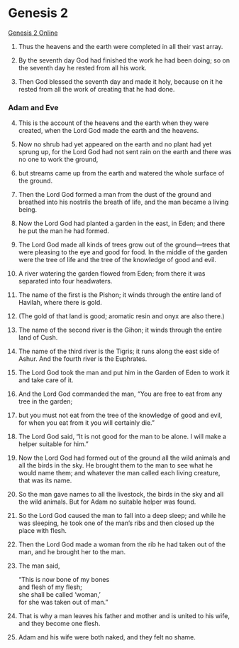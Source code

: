 # Genesis 2
[Genesis 2 Online](https://www.biblegateway.com/passage/?search=Genesis%202&version=NIV)

1. Thus the heavens and the earth were completed in all their vast array.

2. By the seventh day God had finished the work he had been doing; so on the seventh day he rested from all his work.
3. Then God blessed the seventh day and made it holy, because on it he rested from all the work of creating that he had done.
### Adam and Eve
4. This is the account of the heavens and the earth when they were created, when the Lord God made the earth and the heavens.

5. Now no shrub had yet appeared on the earth and no plant had yet sprung up, for the Lord God had not sent rain on the earth and there was no one to work the ground,
6. but streams came up from the earth and watered the whole surface of the ground.
7. Then the Lord God formed a man from the dust of the ground and breathed into his nostrils the breath of life, and the man became a living being.

8. Now the Lord God had planted a garden in the east, in Eden; and there he put the man he had formed.
9. The Lord God made all kinds of trees grow out of the ground—trees that were pleasing to the eye and good for food. In the middle of the garden were the tree of life and the tree of the knowledge of good and evil.

10. A river watering the garden flowed from Eden; from there it was separated into four headwaters.
11. The name of the first is the Pishon; it winds through the entire land of Havilah, where there is gold.
12. (The gold of that land is good; aromatic resin and onyx are also there.)
13. The name of the second river is the Gihon; it winds through the entire land of Cush.
14. The name of the third river is the Tigris; it runs along the east side of Ashur. And the fourth river is the Euphrates.

15. The Lord God took the man and put him in the Garden of Eden to work it and take care of it.
16. And the Lord God commanded the man, “You are free to eat from any tree in the garden;
17. but you must not eat from the tree of the knowledge of good and evil, for when you eat from it you will certainly die.”

18. The Lord God said, “It is not good for the man to be alone. I will make a helper suitable for him.”

19. Now the Lord God had formed out of the ground all the wild animals and all the birds in the sky. He brought them to the man to see what he would name them; and whatever the man called each living creature, that was its name.
20. So the man gave names to all the livestock, the birds in the sky and all the wild animals. But for Adam no suitable helper was found.

21. So the Lord God caused the man to fall into a deep sleep; and while he was sleeping, he took one of the man’s ribs and then closed up the place with flesh.
22. Then the Lord God made a woman from the rib he had taken out of the man, and he brought her to the man.

23. The man said,

	“This is now bone of my bones  
		and flesh of my flesh;  
	she shall be called ‘woman,’  
		for she was taken out of man.”

24. That is why a man leaves his father and mother and is united to his wife, and they become one flesh.

25. Adam and his wife were both naked, and they felt no shame.